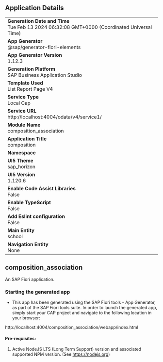 ## Application Details
|               |
| ------------- |
|**Generation Date and Time**<br>Tue Feb 13 2024 06:32:08 GMT+0000 (Coordinated Universal Time)|
|**App Generator**<br>@sap/generator-fiori-elements|
|**App Generator Version**<br>1.12.3|
|**Generation Platform**<br>SAP Business Application Studio|
|**Template Used**<br>List Report Page V4|
|**Service Type**<br>Local Cap|
|**Service URL**<br>http://localhost:4004/odata/v4/service1/
|**Module Name**<br>composition_association|
|**Application Title**<br>composition|
|**Namespace**<br>|
|**UI5 Theme**<br>sap_horizon|
|**UI5 Version**<br>1.120.6|
|**Enable Code Assist Libraries**<br>False|
|**Enable TypeScript**<br>False|
|**Add Eslint configuration**<br>False|
|**Main Entity**<br>school|
|**Navigation Entity**<br>None|

## composition_association

An SAP Fiori application.

### Starting the generated app

-   This app has been generated using the SAP Fiori tools - App Generator, as part of the SAP Fiori tools suite.  In order to launch the generated app, simply start your CAP project and navigate to the following location in your browser:

http://localhost:4004/composition_association/webapp/index.html

#### Pre-requisites:

1. Active NodeJS LTS (Long Term Support) version and associated supported NPM version.  (See https://nodejs.org)


